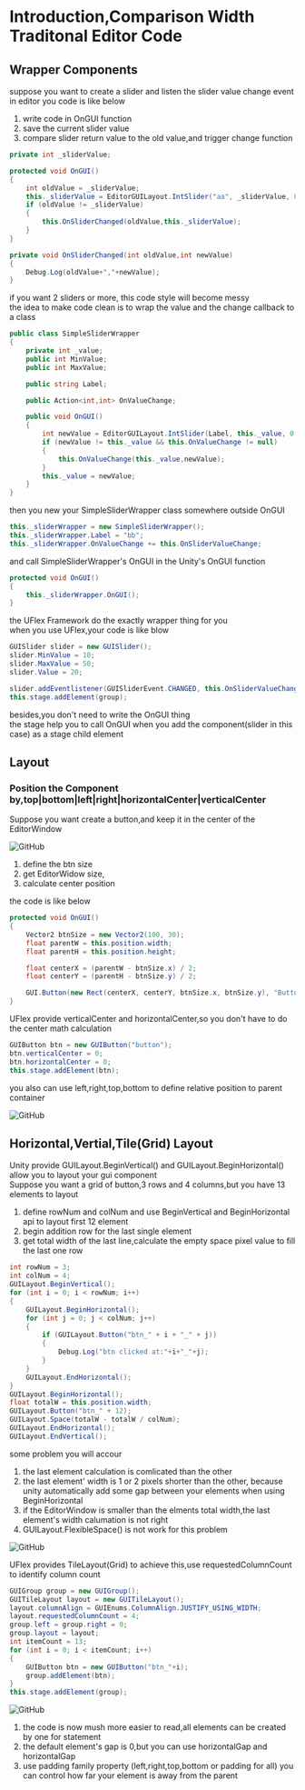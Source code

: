 # Introduction,Comparison Width Traditonal Editor Code

## Wrapper Components

suppose you want to create a slider and listen the slider value change event
in editor you code is like below
1. write code in OnGUI function
2. save the current slider value
3. compare slider return value to the old value,and trigger change function

```csharp
private int _sliderValue;

protected void OnGUI()
{
    int oldValue = _sliderValue;
    this._sliderValue = EditorGUILayout.IntSlider("aa", _sliderValue, 0, 100);
    if (oldValue != _sliderValue)
    {
        this.OnSliderChanged(oldValue,this._sliderValue);
    }
}

private void OnSliderChanged(int oldValue,int newValue)
{
    Debug.Log(oldValue+","+newValue);
}
```

if you want 2 sliders or more, this code style will become messy  
the idea to make code clean is to wrap the value and the change callback to a class

```csharp
public class SimpleSliderWrapper
{
    private int _value;
    public int MinValue;
    public int MaxValue;

    public string Label;

    public Action<int,int> OnValueChange;

    public void OnGUI()
    {
        int newValue = EditorGUILayout.IntSlider(Label, this._value, 0, 100);
        if (newValue != this._value && this.OnValueChange != null)
        {
            this.OnValueChange(this._value,newValue);
        }
        this._value = newValue;
    }
}
```

then you new your SimpleSliderWrapper class somewhere outside OnGUI

```csharp
this._sliderWrapper = new SimpleSliderWrapper();
this._sliderWrapper.Label = "bb";
this._sliderWrapper.OnValueChange += this.OnSliderValueChange;
```

and call SimpleSliderWrapper's OnGUI in the Unity's OnGUI function

```csharp
protected void OnGUI()
{
    this._sliderWrapper.OnGUI();
}
```

the UFlex Framework do the exactly wrapper thing for you  
when you use UFlex,your code is like blow

```csharp
GUISlider slider = new GUISlider();
slider.MinValue = 10;
slider.MaxValue = 50;
slider.Value = 20;

slider.addEventlistener(GUISliderEvent.CHANGED, this.OnSliderValueChanged);
this.stage.addElement(group);
```

besides,you don't need to write the OnGUI thing  
the stage help you to call OnGUI when you add the component(slider in this case) as a stage child element

## Layout

### Position the Component by,top|bottom|left|right|horizontalCenter|verticalCenter

Suppose you want create a button,and keep it in the center of the EditorWindow

![GitHub](https://github.com/terrynoya/UFlex/blob/master/doc/single_centered_button.png)

1. define the btn size
2. get EditorWidow size,
3. calculate center position

the code is like below
```csharp
protected void OnGUI()
{
    Vector2 btnSize = new Vector2(100, 30);
    float parentW = this.position.width;
    float parentH = this.position.height;

    float centerX = (parentW - btnSize.x) / 2;
    float centerY = (parentH - btnSize.y) / 2;

    GUI.Button(new Rect(centerX, centerY, btnSize.x, btnSize.y), "Button");
}
```

UFlex provide verticalCenter and horizontalCenter,so you don't have to do the center math calculation

```csharp
GUIButton btn = new GUIButton("button");
btn.verticalCenter = 0;
btn.horizontalCenter = 0;
this.stage.addElement(btn);
```
you also can use left,right,top,bottom to define relative position to parent container

![GitHub](https://github.com/terrynoya/UFlex/blob/master/doc/top_bottom.jpg)

## Horizontal,Vertial,Tile(Grid) Layout
Unity provide GUILayout.BeginVertical() and GUILayout.BeginHorizontal() allow you to layout your gui component  
Suppose you want a grid of button,3 rows and 4 columns,but you have 13 elements to layout

1. define rowNum and colNum and use BeginVertical and BeginHorizontal api to layout first 12 element
2. begin addition row for the last single element  
3. get total width of the last line,calculate the empty space pixel value to fill the last one row

```csharp
int rowNum = 3;
int colNum = 4;
GUILayout.BeginVertical();
for (int i = 0; i < rowNum; i++)
{
    GUILayout.BeginHorizontal();
    for (int j = 0; j < colNum; j++)
    {
        if (GUILayout.Button("btn_" + i + "_" + j))
        {
            Debug.Log("btn clicked at:"+i+"_"+j);
        }
    }
    GUILayout.EndHorizontal();
}
GUILayout.BeginHorizontal();
float totalW = this.position.width;
GUILayout.Button("btn_" + 12);
GUILayout.Space(totalW - totalW / colNum);
GUILayout.EndHorizontal();
GUILayout.EndVertical();
```

some problem you will accour

1. the last element calculation is comlicated than the other
2. the last element' width is 1 or 2 pixels shorter than the other, because unity automatically add some gap between your elements when using BeginHorizontal
3. if the EditorWindow is smaller than the elments total width,the last element's width calumation is not right
4. GUILayout.FlexibleSpace() is not work for this problem

![GitHub](https://github.com/terrynoya/UFlex/blob/master/doc/legacy_grid_problem.jpg)

UFlex provides TileLayout(Grid) to achieve this,use requestedColumnCount to identify column count

```csharp
GUIGroup group = new GUIGroup();
GUITileLayout layout = new GUITileLayout();
layout.columnAlign = GUIEnums.ColumnAlign.JUSTIFY_USING_WIDTH;
layout.requestedColumnCount = 4;
group.left = group.right = 0;
group.layout = layout;
int itemCount = 13;
for (int i = 0; i < itemCount; i++)
{
    GUIButton btn = new GUIButton("btn_"+i);
    group.addElement(btn);
}
this.stage.addElement(group);
```

![GitHub](https://github.com/terrynoya/UFlex/blob/master/doc/uflex_tilelayout.jpg)

1. the code is now mush more easier to read,all elements can be created by one for statement
2. the default element's gap is 0,but you can use horizontalGap and horizontalGap
3. use padding family property (left,right,top,bottom or padding for all) you can control how far your element is away from the parent

